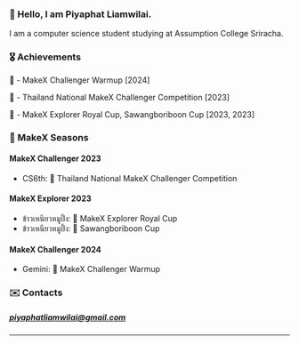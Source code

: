 ### 👋 Hello, I am Piyaphat Liamwilai. 
I am a computer science student studying at Assumption College Sriracha.
### 🎖️ Achievements
🥇 - MakeX Challenger Warmup [2024]

🥈 - Thailand National MakeX Challenger Competition [2023]

🥉 - MakeX Explorer Royal Cup, Sawangboriboon Cup [2023, 2023]
### 🤖 MakeX Seasons
#### MakeX Challenger 2023
- CS6th: 🥈 Thailand National MakeX Challenger Competition
#### MakeX Explorer 2023
- ข้าวเหนียวหมูปิ้ง: 🥉 MakeX Explorer Royal Cup
- ข้าวเหนียวหมูปิ้ง: 🥉 Sawangboriboon Cup
#### MakeX Challenger 2024
- Gemini: 🥇 MakeX Challenger Warmup
### ✉️ Contacts
##### piyaphatliamwilai@gmail.com
---
